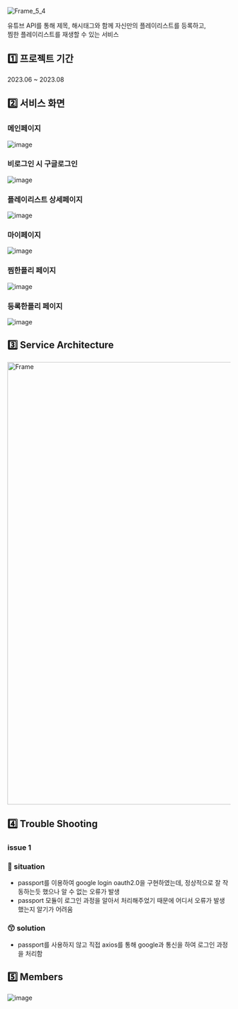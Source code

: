 ![Frame_5_4](https://github.com/HypeBBoy/backend/assets/86117661/2b3d284d-3e98-44ae-9267-dfe655ebd184)  

유튜브 API를 통해 제목, 해시태그와 함께 자신만의 플레이리스트를 등록하고,  
찜한 플레이리스트를 재생할 수 있는 서비스

## 1️⃣ 프로젝트 기간

2023.06 ~ 2023.08

## 2️⃣ 서비스 화면

### 메인페이지

![image](https://github.com/HypeBBoy/backend/assets/86117661/1f52ed46-b895-47e9-8619-bce1b0c9da49)

### 비로그인 시 구글로그인

![image](https://github.com/HypeBBoy/backend/assets/86117661/fc6779fb-455f-48f0-a0dc-7a9bcbdbd225)

### 플레이리스트 상세페이지

![image](https://github.com/HypeBBoy/backend/assets/86117661/9e8afbe6-e02f-4e0f-bd2f-e77be97e311f)

### 마이페이지

![image](https://github.com/HypeBBoy/backend/assets/86117661/34df23e1-f766-49e7-91d2-9ecf3bc90853)

### 찜한플리 페이지

![image](https://github.com/HypeBBoy/backend/assets/86117661/47d68959-c04b-44f6-a32d-5e984952dcb2)

### 등록한플리 페이지
![image](https://github.com/HypeBBoy/backend/assets/86117661/749b2499-ca8e-49d5-b0b3-21f4cbe95c9b)


## 3️⃣ **Service Architecture**

<img width="1000" alt="Frame" src="https://github.com/HypeBBoy/backend/assets/86117661/e032e300-620d-4229-9f01-68f59b901687">

## 4️⃣ Trouble Shooting

### issue 1

### 🤔 situation

- passport를 이용하여 google login oauth2.0을 구현하였는데, 정상적으로 잘 작동하는듯 했으나 알 수 없는 오류가 발생
- passport 모듈이 로그인 과정을 알아서 처리해주었기 때문에 어디서 오류가 발생했는지 알기가 어려움

### 😙 solution

- passport를 사용하지 않고 직접 axios를 통해 google과 통신을 하여 로그인 과정을 처리함

## 5️⃣ Members

![image](https://github.com/HypeBBoy/backend/assets/86117661/9a8e4922-c66b-4e34-beff-1c823621ae9b)

